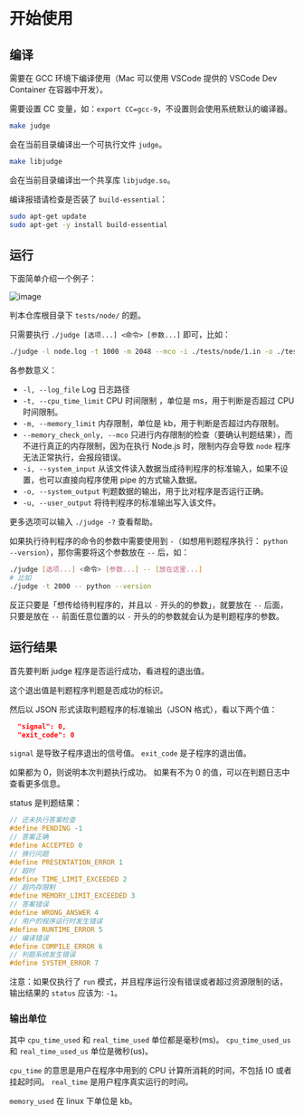 # 开始使用

## 编译

需要在 GCC 环境下编译使用（Mac 可以使用 VSCode 提供的 VSCode Dev Container 在容器中开发）。

需要设置 CC 变量，如：`export CC=gcc-9`，不设置则会使用系统默认的编译器。

```bash
make judge
```

会在当前目录编译出一个可执行文件 `judge`。

```bash
make libjudge
```

会在当前目录编译出一个共享库 `libjudge.so`。

编译报错请检查是否装了 `build-essential`：

```sh
sudo apt-get update
sudo apt-get -y install build-essential
```

## 运行

下面简单介绍一个例子：

![image](https://user-images.githubusercontent.com/13938334/109407241-1baafa00-79ba-11eb-8f14-51fa0ee23d27.png)

判本仓库根目录下 `tests/node/` 的题。

只需要执行 `./judge [选项...] <命令> [参数...]` 即可，比如：

```sh
./judge -l node.log -t 1000 -m 2048 --mco -i ./tests/node/1.in -o ./tests/node/1.out -u node.tmp.out -- node ./tests/node/main.js
```

各参数意义：

- `-l, --log_file` Log 日志路径
- `-t, --cpu_time_limit` CPU 时间限制 ，单位是 ms，用于判断是否超过 CPU 时间限制。
- `-m, --memory_limit` 内存限制，单位是 kb，用于判断是否超过内存限制。
- `--memory_check_only, --mco` 只进行内存限制的检查（要确认判题结果），而不进行真正的内存限制，因为在执行 Node.js 时，限制内存会导致 `node` 程序无法正常执行，会报段错误。
- `-i, --system_input` 从该文件读入数据当成待判程序的标准输入，如果不设置，也可以直接向程序使用 pipe 的方式输入数据。
- `-o, --system_output` 判题数据的输出，用于比对程序是否运行正确。
- `-u, --user_output` 将待判程序的标准输出写入该文件。

更多选项可以输入 `./judge -?` 查看帮助。

如果执行待判程序的命令的参数中需要使用到 `-`（如想用判题程序执行： `python --version`），那你需要将这个参数放在 `--` 后，如：

```bash
./judge [选项...] <命令> [参数...] -- [放在这里...]
# 比如
./judge -t 2000 -- python --version
```

反正只要是「想传给待判程序的，并且以 `-` 开头的的参数」，就要放在 `--` 后面，只要是放在 `--` 前面任意位置的以 `-` 开头的的参数就会认为是判题程序的参数。

## 运行结果

首先要判断 judge 程序是否运行成功，看进程的退出值。

这个退出值是判题程序判题是否成功的标识。

然后以 JSON 形式读取判题程序的标准输出（JSON 格式），看以下两个值：

```json
  "signal": 0,
  "exit_code": 0
```

`signal` 是导致子程序退出的信号值。
`exit_code` 是子程序的退出值。

如果都为 0，则说明本次判题执行成功。
如果有不为 0 的值，可以在判题日志中查看更多信息。

status 是判题结果：

```cpp
// 还未执行答案检查
#define PENDING -1
// 答案正确
#define ACCEPTED 0
// 换行问题
#define PRESENTATION_ERROR 1
// 超时
#define TIME_LIMIT_EXCEEDED 2
// 超内存限制
#define MEMORY_LIMIT_EXCEEDED 3
// 答案错误
#define WRONG_ANSWER 4
// 用户的程序运行时发生错误
#define RUNTIME_ERROR 5
// 编译错误
#define COMPILE_ERROR 6
// 判题系统发生错误
#define SYSTEM_ERROR 7
```

注意：如果仅执行了 `run` 模式，并且程序运行没有错误或者超过资源限制的话，输出结果的 `status` 应该为: `-1`。

### 输出单位

其中 `cpu_time_used` 和 `real_time_used` 单位都是毫秒(ms)。
`cpu_time_used_us` 和 `real_time_used_us` 单位是微秒(us)。

`cpu_time` 的意思是用户在程序中用到的 CPU 计算所消耗的时间，不包括 IO 或者挂起时间。
`real_time` 是用户程序真实运行的时间。

`memory_used` 在 linux 下单位是 kb。

